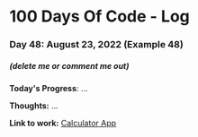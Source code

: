 # 100 Days Of Code - Log

### Day 48: August 23, 2022 (Example 48)
##### (delete me or comment me out)

**Today's Progress**: ...

**Thoughts:** ...

**Link to work:** [Calculator App](https://github.com/username/reponame)
